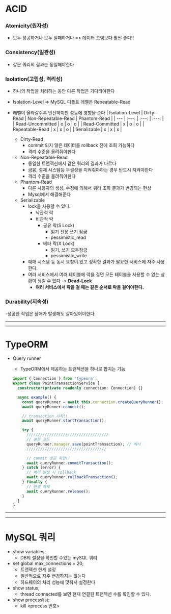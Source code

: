# ACID

### Atomicity(원자성)

- 모두 성공하거나 모두 실패하거나 => 데이터 오염보다 훨씬 좋다!!

### Consistency(일관성)

- 같은 쿼리의 결과는 동일해야한다

### Isolation(고립성, 격리성)

- 하나의 작업을 처리하는 동안 다른 작업은 기다려야한다
- Isolation-Level => MySQL 디폴트 레벨은 Repeatable-Read
- 레벨이 올라갈수록 안전하지만 성능에 영향을 준다
  | Isolation-Level | Dirty-Read | Non-Repeatable-Read | Phantom-Read |
  | --- | :---: | :---: | :---: |
  | Read-Uncommitted | o | o | o |
  | Read-Committed | x | o | o |
  | Repeatable-Read | x | x | o |
  | Serializable | x | x | x |

  - Dirty-Read
    - commit 되지 않은 데이터를 rollback 전에 조회 가능하다
    - 격리 수준을 올려줘야한다
  - Non-Repeatable-Read
    - 동일한 트랜젝션에서 같은 쿼리의 결과가 다르다
    - 금융, 결제 시스템등 무결성을 지켜줘야하는 경우 반드시 지켜야한다
    - 격리 수준을 올려줘야한다
  - Phantom-Read
    - 다른 사용자의 생성, 수정에 의해서 쿼리 조회 결과가 변경되는 현상
    - Mysql에서 해결해준다
  - Serializable
    - lock을 사용할 수 있다.
      - 낙관적 락
      - 비관적 락
        - 공유 락(S Lock)
          - 읽기 전용 쓰기 잠금
          - pessimistic_read
        - 베타 락(X Lock)
          - 읽기, 쓰기 모두잠금
          - pessimistic_write
    - 예매 시스템 등 동시 요청이 있고 정확한 결과가 팔요한 서비스에 자주 사용한다.
    - 여러 서비스에서 여러 테이블에 락을 걸면 모든 테이블을 사용할 수 없는 상황이 생길 수 있다 -> **Dead-Lock**
      - **여러 서비스에서 락을 걸 때는 같은 순서로 락을 걸어야한다.**

### Durability(지속성)

-성공한 작업은 장애가 발생해도 살아있어야한다.

---

---

# TypeORM

- Query runner

  - TypeORM에서 제공하는 트랜젝션을 하나로 합치는 기능

  ```typescript
  import { Connection } from 'typeorm';
  export class PointTransactionService {
    constructor(private readonly connection: Connection) {}

    async example() {
      const queryRunner = await this.connection.createQueryRunner();
      await queryRunner.connect();

      // transaction 시작!!
      await queryRunner.startTransaction();

      try {
        ////////////////////////////////////
        // 본문 코드
        queryRunner.manager.save(pointTransaction); // 예시
        ///////////////////////////////////

        // commit 성공 확정!!
        await queryRunner.commitTransaction();
      } catch (error) {
        // 에러 발생 시 rollback
        await queryRunner.rollbackTransaction();
      } finally {
        // 연결 해제
        await queryRunner.release();
      }
    }
  }
  ```

---

---

# MySQL 쿼리

- show variables;
  - DB의 설정을 확인할 수있는 mySQL 쿼리
- set global max_connections = 20;
  - 트랜젝션 한계 설정
  - 일반적으로 자주 변경하지는 않는다
  - 하드웨어의 처리 성능에 맞춰서 설정한다
- show status;
  - thread connected를 보면 현재 연결된 트랜젝션 수를 확인할 수 있다.
- show processlist;
  - kill <process 번호>
